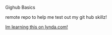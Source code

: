 Gighub Basics


remote repo to help me test out my git hub skillz!

[Im learning this on lynda.com!](http:lyna.com)
